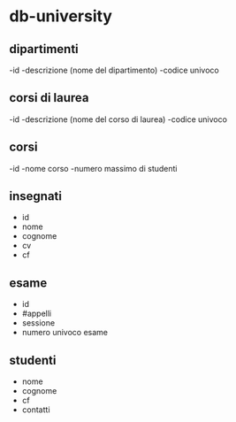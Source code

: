 # db-university

## dipartimenti
-id
-descrizione (nome del dipartimento)
-codice univoco

## corsi di laurea
-id
-descrizione (nome del corso di laurea)
-codice univoco

## corsi
-id
-nome corso
-numero massimo di studenti

## insegnati
- id
- nome
- cognome
- cv
- cf

## esame
- id
- #appelli
- sessione
- numero univoco esame

## studenti
- nome  
- cognome 
- cf 
- contatti

